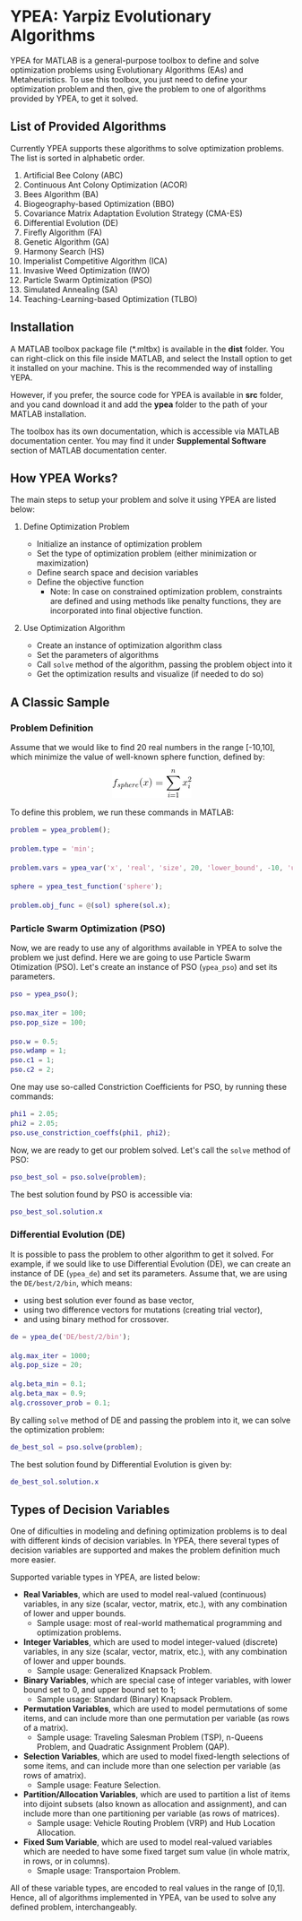 # YPEA: Yarpiz Evolutionary Algorithms
YPEA for MATLAB is a general-purpose toolbox to define and solve optimization problems using Evolutionary Algorithms (EAs) and Metaheuristics. To use this toolbox, you just need to define your optimization problem and then, give the problem to one of algorithms provided by YPEA, to get it solved.

## List of Provided Algorithms
Currently YPEA supports these algorithms to solve optimization problems. The list is sorted in alphabetic order.

1. Artificial Bee Colony (ABC)
2. Continuous Ant Colony Optimization (ACOR)
3. Bees Algorithm (BA)
4. Biogeography-based Optimization (BBO)
5. Covariance Matrix Adaptation Evolution Strategy (CMA-ES)
6. Differential Evolution (DE)
7. Firefly Algorithm (FA)
8. Genetic Algorithm (GA)
9. Harmony Search (HS)
10. Imperialist Competitive Algorithm (ICA)
11. Invasive Weed Optimization (IWO)
12. Particle Swarm Optimization (PSO)
13. Simulated Annealing (SA)
14. Teaching-Learning-based Optimization (TLBO)

## Installation
A MATLAB toolbox package file (*.mltbx) is available in the **dist** folder. You can right-click on this file inside MATLAB, and select the Install option to get it installed on your machine. This is the recommended way of installing YEPA.

However, if you prefer, the source code for YPEA is available in **src** folder, and you cand download it and add the **ypea** folder to the path of your MATLAB installation. 

The toolbox has its own documentation, which is accessible via MATLAB documentation center. You may find it under **Supplemental Software** section of MATLAB documentation center.

## How YPEA Works?
The main steps to setup your problem and solve it using YPEA are listed below:
1. Define Optimization Problem
   - Initialize an instance of optimization problem
   - Set the type of optimization problem (either minimization or maximization)
   - Define search space and decision variables
   - Define the objective function
     - Note: In case on constrained optimization problem, constraints are defined and using methods like penalty functions, they are incorporated into final objective function.
   
2. Use Optimization Algorithm
    - Create an instance of optimization algorithm class
    - Set the parameters of algorithms
    - Call `solve` method of the algorithm, passing the problem object into it
    - Get the optimization results and visualize (if needed to do so)

## A Classic Sample
### Problem Definition
Assume that we would like to find 20 real numbers in the range [-10,10], which minimize the value of well-known sphere function, defined by:

<div style="text-align: center">
<img src="assets/img/eq.sphere.gif">
</div>

To define this problem, we run these commands in MATLAB:
```matlab
problem = ypea_problem();

problem.type = 'min';

problem.vars = ypea_var('x', 'real', 'size', 20, 'lower_bound', -10, 'upper_bound', 10);

sphere = ypea_test_function('sphere');

problem.obj_func = @(sol) sphere(sol.x);
```

### Particle Swarm Optimization (PSO)
Now, we are ready to use any of algorithms available in YPEA to solve the problem we just defind. Here we are going to use Particle Swarm Otimization (PSO). Let's create an instance of PSO (`ypea_pso`) and set its parameters.
```matlab
pso = ypea_pso();

pso.max_iter = 100;
pso.pop_size = 100;

pso.w = 0.5;
pso.wdamp = 1;
pso.c1 = 1;
pso.c2 = 2;
```

One may use so-called Constriction Coefficients for PSO, by running these commands:
```matlab
phi1 = 2.05;
phi2 = 2.05;
pso.use_constriction_coeffs(phi1, phi2);
```

Now, we are ready to get our problem solved. Let's call the `solve` method of PSO:
```matlab
pso_best_sol = pso.solve(problem);
```

The best solution found by PSO is accessible via:
```matlab
pso_best_sol.solution.x
```

### Differential Evolution (DE)
It is possible to pass the problem to other algorithm to get it solved. For example, if we sould like to use Differential Evolution (DE), we can create an instance of DE (`ypea_de`) and set its parameters. Assume that, we are using the `DE/best/2/bin`, which means:
- using best solution ever found as base vector,
- using two difference vectors for mutations (creating trial vector),
- and using binary method for crossover.

```matlab
de = ypea_de('DE/best/2/bin');

alg.max_iter = 1000;
alg.pop_size = 20;

alg.beta_min = 0.1;
alg.beta_max = 0.9;
alg.crossover_prob = 0.1;
```

By calling `solve` method of DE and passing the problem into it, we can solve the optimization problem:
```matlab
de_best_sol = pso.solve(problem);
```

The best solution found by Differential Evolution is given by:
```matlab
de_best_sol.solution.x
```

## Types of Decision Variables
One of dificulties in modeling and defining optimization problems is to deal with different kinds of decision variables. In YPEA, there several types of decision variables are supported and makes the problem definition much more easier.

Supported variable types in YPEA, are listed below:
- **Real Variables**, which are used to model real-valued (continuous) variables, in any size (scalar, vector, matrix, etc.), with any combination of lower and upper bounds.
  - Sample usage: most of real-world mathematical programming and optimization problems.
- **Integer Variables**, which are used to model integer-valued (discrete) variables, in any size (scalar, vector, matrix, etc.), with any combination of lower and upper bounds.
  - Sample usage: Generalized Knapsack Problem.
- **Binary Variables**, which are special case of integer variables, with lower bound set to 0, and upper bound set to 1;
  - Sample usage: Standard (Binary) Knapsack Problem.
- **Permutation Variables**, which are used to model permutations of some items, and can include more than one permutation per variable (as rows of a matrix).
  - Sample usage: Traveling Salesman Problem (TSP), n-Queens Problem, and Quadratic Assignment Problem (QAP).
- **Selection Variables**, which are used to model fixed-length selections of some items, and can include more than one selection per variable (as rows of amatrix).
  - Sample usage: Feature Selection.
- **Partition/Allocation Variables**, which are used to partition a list of items into dijoint subsets (also known as allocation and assignment), and can include more than one partitioning per variable (as rows of matrices).
  - Sample usage: Vehicle Routing Problem (VRP) and Hub Location Allocation.
- **Fixed Sum Variable**, which are used to model real-valued variables which are needed to have some fixed target sum value (in whole matrix, in rows, or in columns).
  - Smaple usage: Transportaion Problem.

All of these variable types, are encoded to real values in the range of [0,1]. Hence, all of algorithms implemented in YPEA, van be used to solve any defined problem, interchangeably.

